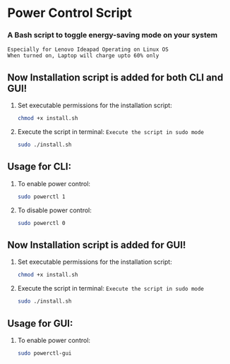 # Power Control Script
### A Bash script to toggle energy-saving mode on your system 
`Especially for Lenovo Ideapad Operating on Linux OS`<br>
`When turned on, Laptop will charge upto 60% only`
## Now Installation script is added for both CLI and GUI!
1. Set executable permissions for the installation script:
   ```bash
   chmod +x install.sh
   
2. Execute the script in terminal:
   `Execute the script in sudo mode`
   ```bash
   sudo ./install.sh

## Usage for CLI:
1. To enable power control:
   ```bash
   sudo powerctl 1
2. To disable power control:
   ```bash
   sudo powerctl 0

## Now Installation script is added for GUI!
1. Set executable permissions for the installation script:
   ```bash
   chmod +x install.sh
   
2. Execute the script in terminal:
   `Execute the script in sudo mode`
   ```bash
   sudo ./install.sh

## Usage for GUI:
1. To enable power control:
   ```bash
   sudo powerctl-gui
